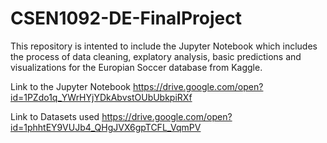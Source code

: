 # CSEN1092-DE-FinalProject
This repository is intented to include the Jupyter Notebook which includes the process of data cleaning, explatory analysis, basic predictions and visualizations for the Europian Soccer database from Kaggle.

Link to the Jupyter Notebook
https://drive.google.com/open?id=1PZdo1q_YWrHYjYDkAbvstOUbUbkpiRXf

Link to Datasets used
https://drive.google.com/open?id=1phhtEY9VUJb4_QHgJVX6gpTCFL_VqmPV
